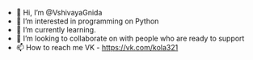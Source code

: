 - 👋 Hi, I’m @VshivayaGnida 
- 👀 I’m interested in programming on Python
- 🌱 I’m currently learning.
- 💞️ I’m looking to collaborate on with people who are ready to support
- 📫 How to reach me VK - https://vk.com/kola321

<!---
VshivayaGnida/VshivayaGnida is a ✨ special ✨ repository because its `README.md` (this file) appears on your GitHub profile.
You can click the Preview link to take a look at your changes.
--->
